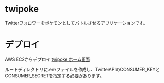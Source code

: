 # twipoke

Twitterフォロワーをポケモンとしてバトルさせるアプリケーションです。

# デプロイ
  
AWS EC2からデプロイ
[twipoke ホーム画面](http://18.217.169.143:3000)
 
ルートディレクトリに.envファイルを作成し、TwitterAPIのCONSUMER_KEYとCONSUMER_SECRETを指定する必要があります。
